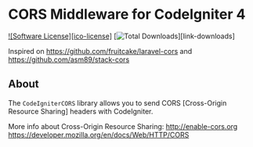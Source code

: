 # CORS Middleware for CodeIgniter 4

[![Software License][ico-license]](LICENSE.md)
[![Total Downloads](https://img.shields.io/github/downloads/atom/atom/total.svg?style=flat)][link-downloads]

Inspired on https://github.com/fruitcake/laravel-cors and  https://github.com/asm89/stack-cors

## About

The `CodeIgniterCORS` library allows you to send CORS [Cross-Origin Resource Sharing] headers with CodeIgniter.  

More info about Cross-Origin Resource Sharing:
http://enable-cors.org  
https://developer.mozilla.org/en/docs/Web/HTTP/CORS

